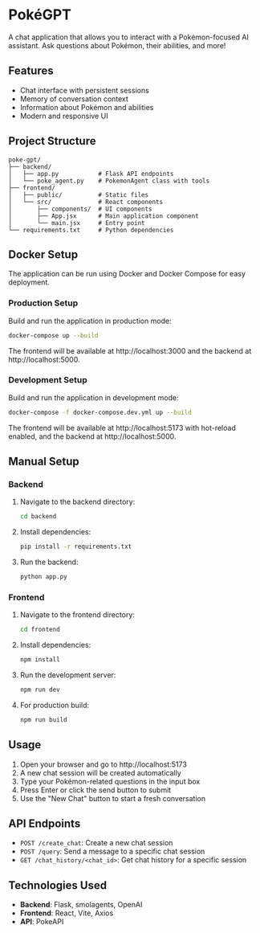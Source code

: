 # PokéGPT

A chat application that allows you to interact with a Pokémon-focused AI assistant. Ask questions about Pokémon, their abilities, and more!

## Features

- Chat interface with persistent sessions
- Memory of conversation context
- Information about Pokémon and abilities
- Modern and responsive UI

## Project Structure

```
poke-gpt/
├── backend/
│   ├── app.py           # Flask API endpoints
│   └── poke_agent.py    # PokemonAgent class with tools
├── frontend/
│   ├── public/          # Static files
│   └── src/             # React components
│       ├── components/  # UI components
│       ├── App.jsx      # Main application component
│       └── main.jsx     # Entry point
└── requirements.txt     # Python dependencies
```

## Docker Setup

The application can be run using Docker and Docker Compose for easy deployment.

### Production Setup

Build and run the application in production mode:

```bash
docker-compose up --build
```

The frontend will be available at http://localhost:3000 and the backend at http://localhost:5000.

### Development Setup

Build and run the application in development mode:

```bash
docker-compose -f docker-compose.dev.yml up --build
```

The frontend will be available at http://localhost:5173 with hot-reload enabled, and the backend at http://localhost:5000.

## Manual Setup

### Backend

1. Navigate to the backend directory:
   ```bash
   cd backend
   ```

2. Install dependencies:
   ```bash
   pip install -r requirements.txt
   ```

3. Run the backend:
   ```bash
   python app.py
   ```

### Frontend

1. Navigate to the frontend directory:
   ```bash
   cd frontend
   ```

2. Install dependencies:
   ```bash
   npm install
   ```

3. Run the development server:
   ```bash
   npm run dev
   ```

4. For production build:
   ```bash
   npm run build
   ```

## Usage

1. Open your browser and go to http://localhost:5173
2. A new chat session will be created automatically
3. Type your Pokémon-related questions in the input box
4. Press Enter or click the send button to submit
5. Use the "New Chat" button to start a fresh conversation

## API Endpoints

- `POST /create_chat`: Create a new chat session
- `POST /query`: Send a message to a specific chat session
- `GET /chat_history/<chat_id>`: Get chat history for a specific session

## Technologies Used

- **Backend**: Flask, smolagents, OpenAI
- **Frontend**: React, Vite, Axios
- **API**: PokeAPI
